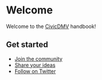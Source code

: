 # Welcome
Welcome to the [CivicDMV](https://civicdmv.org) handbook!

## Get started

* [Join the community](https://join.slack.com/t/civicdmv/shared_invite/enQtNjEyNjEwMjQ4OTAzLWQ4M2FlMDI0NzNiNTNmNjc4YjY2N2FmNzYwMjE5Mzg5OGVkYzY5ZDhmNjljMGY0MWY4ZDI5MGZhM2Y5ZmRkYjM)
* [Share your ideas](https://github.com/CivicDMV/ideas/issues/new)
* [Follow on Twitter](https://twitter.com/civic_dmv/)
